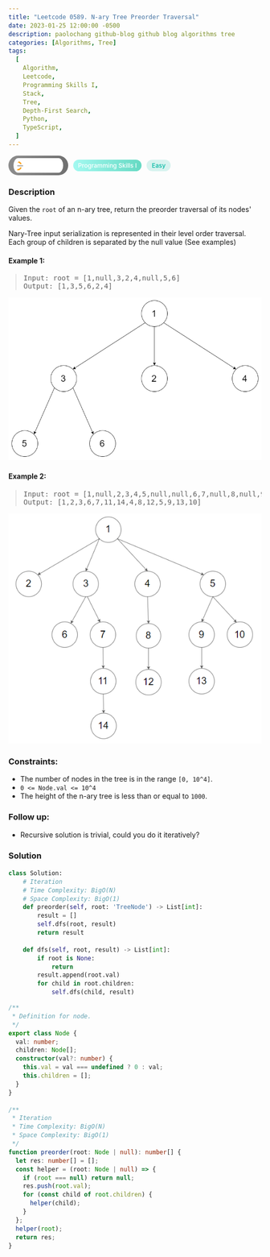 ```yaml
---
title: "Leetcode 0589. N-ary Tree Preorder Traversal"
date: 2023-01-25 12:00:00 -0500
description: paolochang github-blog github blog algorithms tree
categories: [Algorithms, Tree]
tags:
  [
    Algorithm,
    Leetcode,
    Programming Skills I,
    Stack,
    Tree,
    Depth-First Search,
    Python,
    TypeScript,
  ]
---
```


<style type='text/css'>
blockquote {
  margin-left: 14px;
}
img {
  left: 0 !important;
  transform: none !important;
  -webkit-transform: none !important;
}
[class*="summary"] {
  display: none;
}
[class*="header"] {
  display: flex;
  flex-direction: row;
  align-items: center;
  gap: 10px;
}
[class*="leet_logo"] {
  height: 29px;
  padding: 5px 10px;
  border-radius: 21px;
  background-color: #f7f7f7;
  background: linear-gradient(90deg, rgba(80,80,80,0.65) 0%, rgba(36,36,36,0.65) 100%);
}
[class*="leet_badge"] {
  color: #FFFFFF;
  font-size: 12px;
  font-weight: 500;
  padding: 4px 10px;
  border-radius: 21px;
  background: linear-gradient(90deg, rgba(115,247,234,0.65) 0%, rgba(20,198,163,0.65) 100%);
}
[class*="easy"] {
  color: #00B8A3;
  font-size: 12px;
  font-weight: 500;
  padding: 4px 10px;
  border-radius: 21px;
  background-color: rgba(0, 184, 163, 0.15);
}
[class*="medium"] {
  color: #FFC01E;
  font-size: 12px;
  font-weight: 500;
  padding: 4px 10px;
  border-radius: 21px;
  background-color: #FFC01E26;
}
@media only screen and (max-width: 768px) {
  blockquote {
    margin-left: 10px;
  }
  [class*="highlighter-rouge"] {
    margin: 0 5px;
  }
}
</style>

<div class=summary>
  Given the `root` of an n-ary tree, return the preorder traversal of its nodes' values.
  
  Nary-Tree input serialization is represented in their level order traversal. Each group of children is separated by the null value (See examples)
</div>

<div id=header class=header>
  <img class=leet_logo src="/assets/img/leetcode_logo.png" />
  <span class=leet_badge>Programming Skills I</span>
  <span class=easy>Easy</span>
</div>

### Description

Given the `root` of an n-ary tree, return the preorder traversal of its nodes' values.

Nary-Tree input serialization is represented in their level order traversal. Each group of children is separated by the null value (See examples)

#### Example 1:

> <pre>
> Input: root = [1,null,3,2,4,null,5,6]
> Output: [1,3,5,6,2,4]
> </pre>

<img src="/assets/img/leetcode_0589a.png" alt="N-ary Tree Preorder Question 1" width="auto">

#### Example 2:

> <pre>
> Input: root = [1,null,2,3,4,5,null,null,6,7,null,8,null,9,10,null,null,11,null,12,null,13,null,null,14]
> Output: [1,2,3,6,7,11,14,4,8,12,5,9,13,10]
> </pre>

<img src="/assets/img/leetcode_0589b.png" alt="N-ary Tree Preorder Question 2" width="auto">

### Constraints:

- The number of nodes in the tree is in the range `[0, 10^4]`.
- `0 <= Node.val <= 10^4`
- The height of the n-ary tree is less than or equal to `1000`.

### Follow up:

- Recursive solution is trivial, could you do it iteratively?

### Solution

```py
class Solution:
    # Iteration
    # Time Complexity: BigO(N)
    # Space Complexity: BigO(1)
    def preorder(self, root: 'TreeNode') -> List[int]:
        result = []
        self.dfs(root, result)
        return result

    def dfs(self, root, result) -> List[int]:
        if root is None:
            return
        result.append(root.val)
        for child in root.children:
            self.dfs(child, result)
```

```ts
/**
 * Definition for node.
 */
export class Node {
  val: number;
  children: Node[];
  constructor(val?: number) {
    this.val = val === undefined ? 0 : val;
    this.children = [];
  }
}

/**
 * Iteration
 * Time Complexity: BigO(N)
 * Space Complexity: BigO(1)
 */
function preorder(root: Node | null): number[] {
  let res: number[] = [];
  const helper = (root: Node | null) => {
    if (root === null) return null;
    res.push(root.val);
    for (const child of root.children) {
      helper(child);
    }
  };
  helper(root);
  return res;
}
```

<script>
  const anchor = document.getElementById("header").querySelector("a");
  anchor.classList.remove("popup");
  anchor.style.cursor = "pointer";
  anchor.setAttribute("target", "_black");
  anchor.setAttribute("href", "https://leetcode.com/problems/n-ary-tree-preorder-traversal/");
</script>

